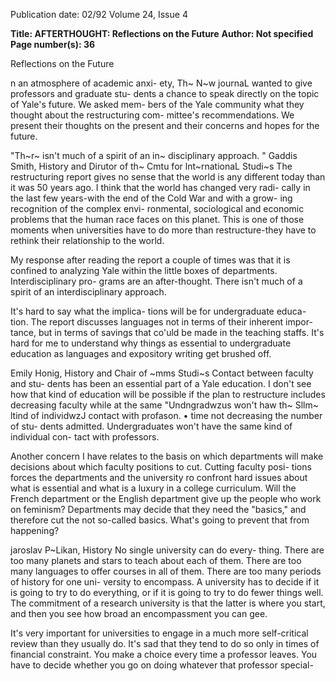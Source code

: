 Publication date: 02/92
Volume 24, Issue 4

**Title: AFTERTHOUGHT: Reflections on the Future**
**Author:  Not specified**
**Page number(s): 36**

Reflections on the Future 

n an atmosphere of academic anxi-
ety, Th~ N~w journaL wanted to 
give professors and graduate stu-
dents a chance to speak directly on the 
topic of Yale's future. We asked mem-
bers of the Yale community what they 
thought about the restructuring com-
mittee's recommendations. We present 
their thoughts on the present and their 
concerns and hopes for the future. 

"Th~r~ isn't much of a spirit of an in~­
disciplinary approach. " 
Gaddis Smith, History and Dirutor of 
th~ Cmtu for lnt~rnationaL Studi~s 
The restructuring report gives no 
sense that the world is any different 
today than it was 50 years ago. I think 
that the world has changed very radi-
cally in the last few years-with the 
end of the Cold War and with a grow-
ing recognition of the complex envi-
ronmental, sociological and economic 
problems that the human race faces on 
this planet. This is one of those 
moments when universities have to do 
more than restructure-they have to 
rethink their relationship to the world. 

My response after reading the report a 
couple of times was that it is confined 
to analyzing Yale within the little boxes 
of departments. Interdisciplinary pro-
grams are an after-thought. There isn't 
much of a spirit of an interdisciplinary 
approach. 

It's hard to say what the implica-
tions will be for undergraduate educa-
tion. The report discusses languages 
not in terms of their inherent impor-
tance, but in terms of savings that 
co'uld be made in the teaching staffs. 
It's hard for me to understand why 
things as essential to undergraduate 
education as languages and expository 
writing get brushed off. 

Emily Honig, History and Chair of 
~mms 
Studi~s 
Contact between faculty and stu-
dents has been an essential part of a 
Yale education. I don't see how that 
kind of education will be possible if 
the plan to restructure includes 
decreasing faculty while at the same 
"Undngradwzus won't haw th~ Sllm~ ltind of 
individwzJ contact with profason. • 
time not decreasing the number of stu-
dents admitted. Undergraduates won't 
have the same kind of individual con-
tact with professors. 

Another concern I have relates to 
the basis on which departments will 
make decisions about which faculty 
positions to cut. Cutting faculty posi-
tions forces the departments and the 
university ro confront hard issues 
about what is essential and what is a 
luxury in a college curriculum. Will 
the French department or the English 
department give up the people who 
work on feminism? Departments may 
decide that they need the "basics," and 
therefore cut the not so-called basics. 
What's going to prevent that from 
happening? 

jaroslav P~Likan, History 
No single university can do every-
thing. There are too many planets and 
stars to teach about each of them. 
There are too many languages to offer 
courses in all of them. There are too 
many periods of history for one uni-
versity to encompass. A university has 
to decide if it is going to try to do 
everything, or if it is going to try to do 
fewer things well. The commitment of 
a research university is that the latter is 
where you start, and then you see how 
broad an encompassment you can gee. 

It's very important for universities 
to engage in a much more self-critical 
review than they usually do. It's sad 
that they tend to do so only in times of 
financial constraint. You make a 
choice every time a professor leaves. 
You have to decide whether you go on 
doing whatever that professor special-